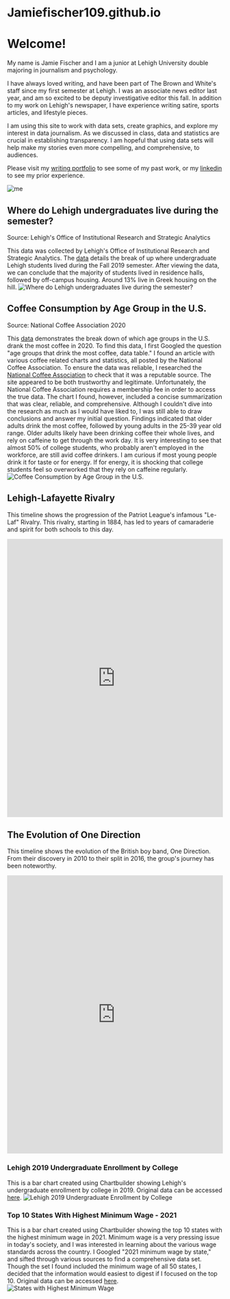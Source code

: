 # Jamiefischer109.github.io
# Welcome!
My name is Jamie Fischer and I am a junior at Lehigh University double majoring in journalism and psychology.

I have always loved writing, and have been part of The Brown and White's staff since my first semester at Lehigh. I was an associate news editor last year, and am so excited to be deputy investigative editor this fall. In addition to my work on Lehigh's newspaper, I have experience writing satire, sports articles, and lifestyle pieces. 

I am using this site to work with data sets, create graphics, and explore my interest in data journalism. As we discussed in class, data and statistics are crucial in establishing transparency. I am hopeful that using data sets will help make my stories even more compelling, and comprehensive, to audiences. 

Please visit my [writing portfolio](https://jamiefischer109.wixsite.com/mysite) to see some of my past work, or my [linkedin](https://www.linkedin.com/in/jamie-fischer-9633401a2/) to see my prior experience. 

![me](https://github.com/Jamiefischer109/Jamiefischer109.github.io/blob/main/Jamie%20Fischer-%20Headshot.JPG?raw=true)

## Where do Lehigh undergraduates live during the semester?
Source: Lehigh's Office of Institutional Research and Strategic Analytics

This data was collected by Lehigh's Office of Institutional Research and Strategic Analytics. The [data](https://oirsa.lehigh.edu/sites/oirsa.lehigh.edu/files/LUprofile_2019.pdf) details the break of up where undergraduate Lehigh students lived during the Fall 2019 semester. After viewing the data, we can conclude that the majority of students lived in residence halls, followed by off-campus housing. Around 13% live in Greek housing on the hill. 
![Where do Lehigh undergraduates live during the semester?](https://github.com/Jamiefischer109/Jamiefischer109.github.io/blob/main/Infographic.png?raw=true)

## Coffee Consumption by Age Group in the U.S.
Source: National Coffee Association 2020

This [data](https://www.perfectbrew.com/blog/coffee-statistics-infographic/) demonstrates the break down of which age groups in the U.S. drank the most coffee in 2020. To find this data, I first Googled the question "age groups that drink the most coffee, data table." I found an article with various coffee related charts and statistics, all posted by the National Coffee Association. To ensure the data was reliable, I researched the [National Coffee Association](https://www.ncausa.org/) to check that it was a reputable source. The site appeared to be both trustworthy and legitimate. Unfortunately, the National Coffee Association requires a membership fee in order to access the true data. The chart I found, however, included a concise summarization that was clear, reliable, and comprehensive. Although I couldn't dive into the research as much as I would have liked to, I was still able to draw conclusions and answer my initial question. Findings indicated that older adults drink the most coffee, followed by young adults in the 25-39 year old range. Older adults likely have been drinking coffee their whole lives, and rely on caffeine to get through the work day. It is very interesting to see that almost 50% of college students, who probably aren't employed in the workforce, are still avid coffee drinkers. I am curious if most young people drink it for taste or for energy. If for energy, it is shocking that college students feel so overworked that they rely on caffeine regularly.    
![Coffee Consumption by Age Group in the U.S.](https://github.com/Jamiefischer109/Jamiefischer109.github.io/blob/main/Coffee%20Consumption%20by%20age%20group%20in%20the%20U.S.png?raw=true)

## Lehigh-Lafayette Rivalry 
This timeline shows the progression of the Patriot League's infamous "Le-Laf" Rivalry. This rivalry, starting in 1884, has led to years of camaraderie and spirit for both schools to this day. 

<iframe src='https://cdn.knightlab.com/libs/timeline3/latest/embed/index.html?source=1FhXhxx0ghRyzbRgZ6pWL_HGRu468AKEmM8WQOWwcZfY&font=Default&lang=en&initial_zoom=2&height=650' width='100%' height='650' webkitallowfullscreen mozallowfullscreen allowfullscreen frameborder='0'></iframe>

## The Evolution of One Direction
This timeline shows the evolution of the British boy band, One Direction. From their discovery in 2010 to their split in 2016, the group's journey has been noteworthy.  
<iframe src='https://cdn.knightlab.com/libs/timeline3/latest/embed/index.html?source=13JcerEhKBLGAslAMo7FEn3G3yGoKHRAsMyW7KYizqLE&font=Default&lang=en&initial_zoom=2&height=650' width='100%' height='650' webkitallowfullscreen mozallowfullscreen allowfullscreen frameborder='0'></iframe>

### Lehigh 2019 Undergraduate Enrollment by College

This is a bar chart created using Chartbuilder showing Lehigh's undergraduate enrollment by college in 2019. Original data can be accessed [here](https://oirsa.lehigh.edu/sites/oirsa.lehigh.edu/files/LUprofile_2019.pdf).
![Lehigh 2019 Undergraduate Enrollment by College](https://github.com/Jamiefischer109/Jamiefischer109.github.io/blob/main/Lehigh_2019_Undergraduate_Enrollment_by_College_2019_Percent_of_Undergraduate_Enrollment__chartbuilder.png?raw=true)

### Top 10 States With Highest Minimum Wage - 2021
This is a bar chart created using Chartbuilder showing the top 10 states with the highest minimum wage in 2021. Minimum wage is a very pressing issue in today's society, and I was interested in learning about the various wage standards across the country. I Googled "2021 minimum wage by state," and sifted through various sources to find a comprehensive data set. Though the set I found included the minimum wage of all 50 states, I decided that the information would easiest to digest if I focused on the top 10. Original data can be accessed [here](https://www.opploans.com/oppu/articles/states-with-highest-minimum-wages/).
![States with Highest Minimum Wage](https://github.com/Jamiefischer109/Jamiefischer109.github.io/blob/main/Top_10_States_with_Highest_Minimum_Wage_-_2021_Minimum_Wage_chartbuilder.png?raw=true)

